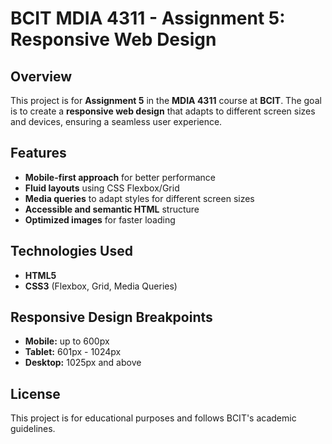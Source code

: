# BCIT MDIA 4311 - Assignment 5: Responsive Web Design

## Overview
This project is for **Assignment 5** in the **MDIA 4311** course at **BCIT**. The goal is to create a **responsive web design** that adapts to different screen sizes and devices, ensuring a seamless user experience.

## Features
- **Mobile-first approach** for better performance
- **Fluid layouts** using CSS Flexbox/Grid
- **Media queries** to adapt styles for different screen sizes
- **Accessible and semantic HTML** structure
- **Optimized images** for faster loading

## Technologies Used
- **HTML5**
- **CSS3** (Flexbox, Grid, Media Queries)

## Responsive Design Breakpoints
- **Mobile:** up to 600px
- **Tablet:** 601px - 1024px
- **Desktop:** 1025px and above

## License
This project is for educational purposes and follows BCIT's academic guidelines.
